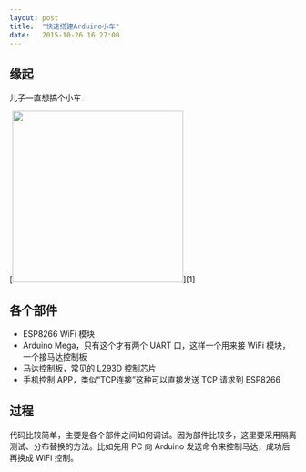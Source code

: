 ```yaml
---
layout: post
title:  "快速搭建Arduino小车"
date:   2015-10-26 16:27:00
---
```


## 缘起
儿子一直想搞个小车.

[<img src="http://fkpwolf.net/images/2015/arduino-moto.jpg" width="300px"/>][1]

## 各个部件
- ESP8266 WiFi 模块
- Arduino Mega，只有这个才有两个 UART 口，这样一个用来接 WiFi 模块，一个接马达控制板
- 马达控制板，常见的 L293D 控制芯片
- 手机控制 APP，类似“TCP连接”这种可以直接发送 TCP 请求到 ESP8266

## 过程
代码比较简单，主要是各个部件之间如何调试。因为部件比较多，这里要采用隔离测试、分布替换的方法。比如先用 PC 向 Arduino 发送命令来控制马达，成功后再换成 WiFi 控制。

